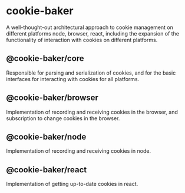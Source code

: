 # cookie-baker

A well-thought-out architectural approach to cookie management on different platforms node, browser, react, including
the expansion of the functionality of interaction with cookies on different platforms.

## @cookie-baker/core

Responsible for parsing and serialization of cookies, and for the basic interfaces for interacting with cookies for
all platforms.

## @cookie-baker/browser

Implementation of recording and receiving cookies in the browser, and subscription to change cookies in the browser.

## @cookie-baker/node

Implementation of recording and receiving cookies in node.

## @cookie-baker/react

Implementation of getting up-to-date cookies in react.
